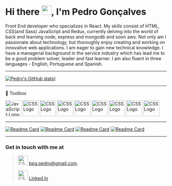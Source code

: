 # Hi there <img src="https://raw.githubusercontent.com/MartinHeinz/MartinHeinz/master/wave.gif" width="30px">, I'm Pedro Gonçalves


Front End developer who specializes in React. My skills consist of HTML, CSS(and Sass) JavaScript and Redux,  currently delving into the world of back end learning node, express and mongodb and soon aws. Not only am I passionate about technology, but thoroughly enjoy creating and working on innovative web applications. I am eager to gain new technical knowledge. I have a managerial background in the service industry which has lead me to be a good problem solver, leader and fast learner. I am also fluent in three languages - English, Portuguese and Spanish. 



---

[![Pedro's GitHub stats](https://github-readme-stats.vercel.app/api?username=Pedro-Goncal&show_icons=true&theme=darcula))](https://github.com/Pedro-Goncal?tab=repositories)

---
🧰 Toolbox

<img src="https://cdn.worldvectorlogo.com/logos/react-2.svg" alt="JavaScript Logo" width="50" height="50"/>  <img src="https://cdn.worldvectorlogo.com/logos/redux.svg" alt="CSS Logo" width="50" height="50"/>   <img src="https://cdn.worldvectorlogo.com/logos/logo-javascript.svg" alt="CSS Logo" width="50" height="50"/>   <img src="https://cdn.worldvectorlogo.com/logos/css3.svg" alt="CSS Logo" width="50" height="50"/>    <img src="https://cdn.worldvectorlogo.com/logos/html5-1.svg" alt="CSS Logo" width="50" height="50"/>    <img src="https://cdn.worldvectorlogo.com/logos/node-sass.svg" alt="CSS Logo" width="50" height="50"/>  <img src="https://cdn.worldvectorlogo.com/logos/nodejs-2.svg" alt="CSS Logo" width="50" height="50"/>    <img src="https://cdn.worldvectorlogo.com/logos/express-109.svg" alt="CSS Logo" width="50" height="50"/>     <img src="https://cdn.worldvectorlogo.com/logos/mongodb.svg" alt="CSS Logo" width="50" height="50"/>



---



[![Readme Card](https://github-readme-stats.vercel.app/api/pin/?username=Pedro-Goncal&repo=devconnector-MERN-client)](https://github.com/Pedro-Goncal/devconnector-MERN-client)
[![Readme Card](https://github-readme-stats.vercel.app/api/pin/?username=Pedro-Goncal&repo=proshop-eCommerce-MERN-client)](https://github.com/Pedro-Goncal/proshop-eCommerce-MERN-client)
[![Readme Card](https://github-readme-stats.vercel.app/api/pin/?username=Pedro-Goncal&repo=covid-19-tracker-reactJS)](https://github.com/Pedro-Goncal/covid-19-tracker-reactJS)
[![Readme Card](https://github-readme-stats.vercel.app/api/pin/?username=Pedro-Goncal&repo=my-blog-showcase-VanilaJS)](https://github.com/Pedro-Goncal/my-blog-showcase-VanilaJS)

---

### Get in touch with me at 
> <img src="https://cdn.worldvectorlogo.com/logos/gmail-icon.svg" alt="CSS Logo" width="30" height="30"/>    bpg.pedro@gmail.com. 

> <img src="https://cdn.worldvectorlogo.com/logos/linkedin-icon.svg" alt="CSS Logo" width="30" height="30"/>   [Linked In](https://www.linkedin.com/in/pedro-goncalves88/)

